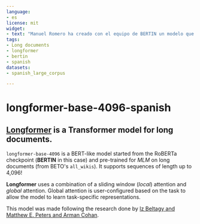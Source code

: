```yaml
---
language:
- es
license: mit
widget:
- text: "Manuel Romero ha creado con el equipo de BERTIN un modelo que procesa documentos <mask> largos."
tags:
- Long documents
- longformer
- bertin
- spanish
datasets:
- spanish_large_corpus

---
```


# longformer-base-4096-spanish

## [Longformer](https://arxiv.org/abs/2004.05150) is a Transformer model for long documents. 

`longformer-base-4096` is a BERT-like model started from the RoBERTa checkpoint (**BERTIN** in this case) and pre-trained for *MLM* on long documents (from BETO's `all_wikis`). It supports sequences of length up to 4,096! 

 

**Longformer** uses a combination of a sliding window (*local*) attention and *global* attention. Global attention is user-configured based on the task to allow the model to learn task-specific representations.


This model was made following the research done by [Iz Beltagy and Matthew E. Peters and Arman Cohan](https://arxiv.org/abs/2004.05150).